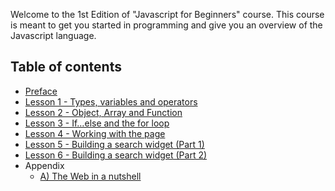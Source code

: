Welcome to the 1st Edition of "Javascript for Beginners" course. This course is meant to get you started in programming and give you an overview of the Javascript language.

## Table of contents
* [Preface](preface.md)
* [Lesson 1 - Types, variables and operators](lesson1.md)
* [Lesson 2 - Object, Array and Function](lesson2.md)
* [Lesson 3 - If…else and the for loop ](lesson3.md)
* [Lesson 4 - Working with the page](lesson4.md)
* [Lesson 5 - Building a search widget (Part 1)](lesson5.md)
* [Lesson 6 - Building a search widget (Part 2)](lesson6.md)
* Appendix
    * [A) The Web in a nutshell](appendixA.md)
